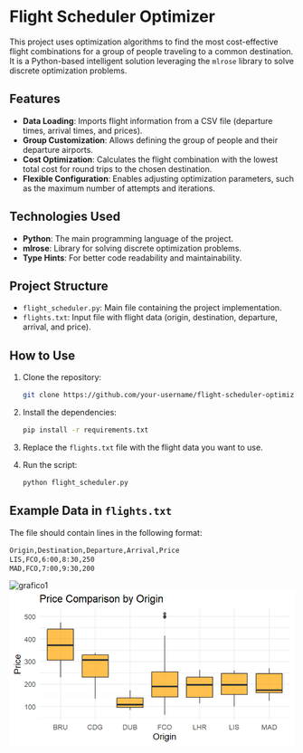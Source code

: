 # Flight Scheduler Optimizer

This project uses optimization algorithms to find the most cost-effective flight combinations for a group of people traveling to a common destination. It is a Python-based intelligent solution leveraging the `mlrose` library to solve discrete optimization problems.

## Features

- **Data Loading**: Imports flight information from a CSV file (departure times, arrival times, and prices).
- **Group Customization**: Allows defining the group of people and their departure airports.
- **Cost Optimization**: Calculates the flight combination with the lowest total cost for round trips to the chosen destination.
- **Flexible Configuration**: Enables adjusting optimization parameters, such as the maximum number of attempts and iterations.

## Technologies Used

- **Python**: The main programming language of the project.
- **mlrose**: Library for solving discrete optimization problems.
- **Type Hints**: For better code readability and maintainability.

## Project Structure

- `flight_scheduler.py`: Main file containing the project implementation.
- `flights.txt`: Input file with flight data (origin, destination, departure, arrival, and price).

## How to Use

1. Clone the repository:
   ```bash
   git clone https://github.com/your-username/flight-scheduler-optimizer.git
   ```

2. Install the dependencies:
   ```bash
   pip install -r requirements.txt
   ```

3. Replace the `flights.txt` file with the flight data you want to use.

4. Run the script:
   ```bash
   python flight_scheduler.py
   ```

## Example Data in `flights.txt`

The file should contain lines in the following format:
```
Origin,Destination,Departure,Arrival,Price
LIS,FCO,6:00,8:30,250
MAD,FCO,7:00,9:30,200
```
![grafico1](teste)
![grafico2](graf2.png)
